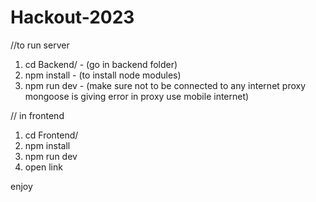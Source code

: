 # Hackout-2023

//to run server

1) cd Backend/  - (go in backend folder)
2) npm install  - (to install node modules)
3) npm run dev  - (make sure not to be connected to any internet proxy mongoose is giving error in proxy use mobile internet)

// in frontend

1) cd Frontend/
2) npm install
3) npm run dev
4) open link

enjoy

